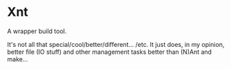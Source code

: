 # Xnt #

A wrapper build tool.

It's not all that special/cool/better/different... /etc. It just does, in my
opinion, better file (IO stuff) and other management tasks better than (N)Ant
and make...
